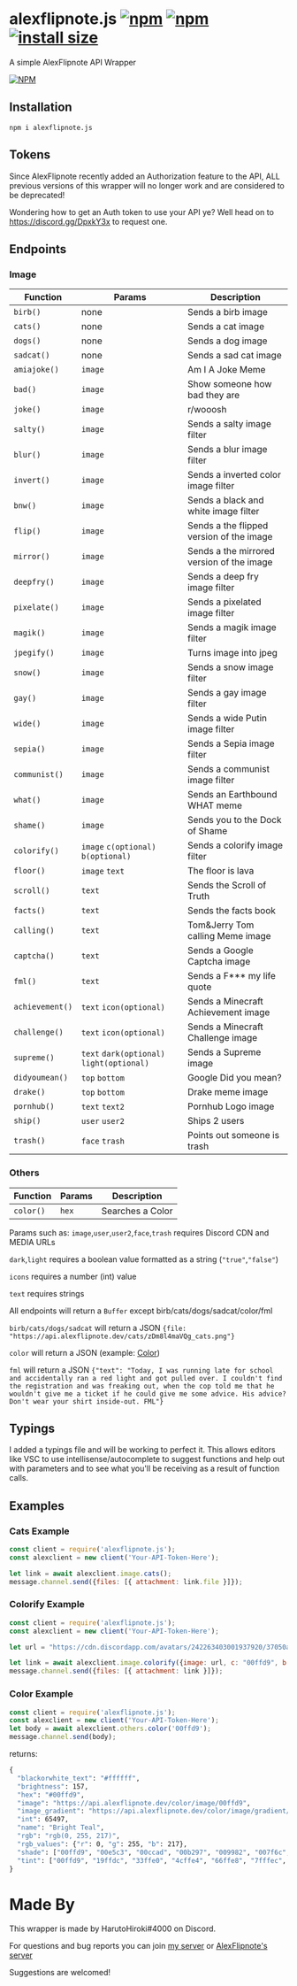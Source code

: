 # alexflipnote.js [![npm](https://img.shields.io/npm/v/alexflipnote.js.svg)](https://www.npmjs.com/package/alexflipnote.js) [![npm](https://img.shields.io/npm/dt/alexflipnote.js.svg?maxAge=3600)](https://www.npmjs.com/package/alexflipnote.js) [![install size](https://packagephobia.now.sh/badge?p=alexflipnote.js)](https://packagephobia.now.sh/result?p=alexflipnote.js)
A simple AlexFlipnote API Wrapper

[![NPM](https://nodei.co/npm/alexflipnote.js.png?downloads=true&downloadRank=true&stars=true)](https://nodei.co/npm/alexflipnote.js/)

## Installation
```
npm i alexflipnote.js
```

## Tokens
Since AlexFlipnote recently added an Authorization feature to the API, ALL previous versions of this wrapper will no longer work and are considered to be deprecated!

Wondering how to get an Auth token to use your API ye? Well head on to https://discord.gg/DpxkY3x to request one.

## Endpoints

### Image
| Function | Params | Description |
| -------- | ------ | ----------- |
| `birb()` | none | Sends a birb image |
| `cats()` | none | Sends a cat image |
| `dogs()` | none | Sends a dog image |
| `sadcat()` | none | Sends a sad cat image |
| `amiajoke()` | `image` | Am I A Joke Meme |
| `bad()` | `image` | Show someone how bad they are |
| `joke()` | `image` | r/wooosh |
| `salty()` | `image` | Sends a salty image filter |
| `blur()` | `image` | Sends a blur image filter |
| `invert()` | `image` | Sends a inverted color image filter |
| `bnw()` | `image` | Sends a black and white image filter |
| `flip()` | `image` | Sends a the flipped version of the image |
| `mirror()` | `image` | Sends a the mirrored version of the image |
| `deepfry()` | `image` | Sends a deep fry image filter |
| `pixelate()` | `image` | Sends a pixelated image filter |
| `magik()` | `image` | Sends a magik image filter |
| `jpegify()` | `image` | Turns image into jpeg |
| `snow()` | `image` | Sends a snow image filter |
| `gay()` | `image` | Sends a gay image filter |
| `wide()` | `image` | Sends a wide Putin image filter |
| `sepia()` | `image` | Sends a Sepia image filter |
| `communist()` | `image` | Sends a communist image filter |
| `what()` | `image` | Sends an Earthbound WHAT meme |
| `shame()` | `image` | Sends you to the Dock of Shame |
| `colorify()` | `image` `c(optional)` `b(optional)` | Sends a colorify image filter |
| `floor()` | `image` `text` | The floor is lava |
| `scroll()` | `text` | Sends the Scroll of Truth |
| `facts()` | `text` | Sends the facts book |
| `calling()` | `text` | Tom&Jerry Tom calling Meme image |
| `captcha()` | `text` | Sends a Google Captcha image |
| `fml()` | `text` | Sends a F*** my life quote |
| `achievement()` | `text` `icon(optional)` | Sends a Minecraft Achievement image |
| `challenge()` | `text` `icon(optional)` | Sends a Minecraft Challenge image |
| `supreme()` | `text` `dark(optional)` `light(optional)` | Sends a Supreme image |
| `didyoumean()` | `top` `bottom` | Google Did you mean? |
| `drake()` | `top` `bottom` | Drake meme image |
| `pornhub()` | `text` `text2` | Pornhub Logo image |
| `ship()` | `user` `user2` | Ships 2 users |
| `trash()` | `face` `trash` | Points out someone is trash |

### Others
| Function | Params | Description |
| -------- | ------ | ----------- |
| `color()` | `hex` | Searches a Color |

Params such as:
`image`,`user`,`user2`,`face`,`trash` requires Discord CDN and MEDIA URLs

`dark`,`light` requires a boolean value formatted as a string (`"true"`,`"false"`)

`icons` requires a number (int) value

`text` requires strings

All endpoints will return a `Buffer` except birb/cats/dogs/sadcat/color/fml

`birb/cats/dogs/sadcat` will return a JSON `{file: "https://api.alexflipnote.dev/cats/zDm8l4maVQg_cats.png"}`

`color` will return a JSON (example: [Color](https://github.com/HarutoHiroki/alexflipnote.js/blob/master/README.md#Color-Example))

`fml` will return a JSON `{"text": "Today, I was running late for school and accidentally ran a red light and got pulled over. I couldn't find the registration and was freaking out, when the cop told me that he wouldn't give me a ticket if he could give me some advice. His advice? Don't wear your shirt inside-out. FML"}`

## Typings
I added a typings file and will be working to perfect it. This allows editors like VSC to use intellisense/autocomplete to suggest functions and help out with parameters and to see what you'll be receiving as a result of function calls.

## Examples
### Cats Example
```js
const client = require('alexflipnote.js');
const alexclient = new client('Your-API-Token-Here');

let link = await alexclient.image.cats();
message.channel.send({files: [{ attachment: link.file }]});

```

### Colorify Example
```js
const client = require('alexflipnote.js');
const alexclient = new client('Your-API-Token-Here');

let url = "https://cdn.discordapp.com/avatars/242263403001937920/37050aab01de8806e4bc1e2b83983439.webp?size=1024";

let link = await alexclient.image.colorify({image: url, c: "00ffd9", b: "000000"});
message.channel.send({files: [{ attachment: link }]});

```

### Color Example
```js
const client = require('alexflipnote.js');
const alexclient = new client('Your-API-Token-Here');
let body = await alexclient.others.color('00ffd9');
message.channel.send(body);

``` 
returns:
```cmd
{
  "blackorwhite_text": "#ffffff", 
  "brightness": 157, 
  "hex": "#00ffd9", 
  "image": "https://api.alexflipnote.dev/color/image/00ffd9", 
  "image_gradient": "https://api.alexflipnote.dev/color/image/gradient/00ffd9", 
  "int": 65497, 
  "name": "Bright Teal", 
  "rgb": "rgb(0, 255, 217)", 
  "rgb_values": {"r": 0, "g": 255, "b": 217}, 
  "shade": ["00ffd9", "00e5c3", "00ccad", "00b297", "009982", "007f6c", "006556", "004c41", "00322b", "001915", "000000"], 
  "tint": ["00ffd9", "19ffdc", "33ffe0", "4cffe4", "66ffe8", "7fffec", "99ffef", "b2fff3", "ccfff7", "e5fffb", "FFFFFF"]
}
```

# Made By
This wrapper is made by HarutoHiroki#4000 on Discord.

For questions and bug reports you can join [my server](https://discord.gg/sjtcnRb) or [AlexFlipnote's server](https://discord.gg/alexflipnote)

Suggestions are welcomed!
